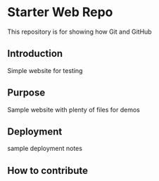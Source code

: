 # Starter Web Repo

This repository is for showing how Git and GitHub 

## Introduction

Simple website for testing

## Purpose

Sample website with plenty of files for demos
## Deployment
sample deployment notes
## How to contribute